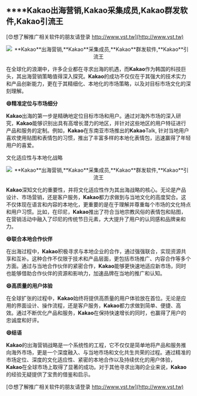 ## ****Kakao**出海营销,**Kakao**采集成员,**Kakao**群发软件,**Kakao**引流王**

[😍想了解推广相关软件的朋友请登录 http://www.vst.tw](http://www.vst.tw)

 <center><img src="https://vst.tw/MP4/tuiguang/png/6.png" alt="**Kakao**出海营销,**Kakao**采集成员,**Kakao**群发软件,**Kakao**引流王"></center>

在全球化的浪潮中，许多企业都在寻求出海的机遇，而**Kakao**作为韩国的科技巨头，其出海营销策略值得深入探究。**Kakao**的成功不仅仅在于其强大的技术实力和产品创新能力，更在于其精细化、本地化的市场策略，以及对目标市场文化的深刻理解。

**😄精准定位与市场细分**

**Kakao**出海的第一步是精确地定位目标市场和用户。通过对海外市场的深入研究，**Kakao**能够识别出具有高增长潜力的地区，并针对这些地区的用户特征进行产品和服务的定制。例如，**Kakao**在东南亚市场推出的**Kakao**Talk, 针对当地用户喜欢使用贴图和表情包的习惯，推出了丰富多样的本地化表情包，迅速赢得了年轻用户的喜爱。

文化适应性与本地化战略

 <center><img src="https://vst.tw/MP4/tuiguang/png/4.png" alt="**Kakao**出海营销,**Kakao**采集成员,**Kakao**群发软件,**Kakao**引流王"></center>

**Kakao**深知文化的重要性，并将文化适应性作为其出海战略的核心。无论是产品设计、市场营销，还是客户服务，**Kakao**都力求做到与当地文化的高度契合。这不仅体现在语言和内容的本地化，更重要的是在于理解并尊重每个市场的文化特点和用户习惯。比如，在印尼，**Kakao**推出了符合当地宗教风俗的表情包和贴图，在营销活动中融入了印尼的传统节日元素，大大提升了用户的认同感和品牌亲和力。

**😄联合本地合作伙伴**

在出海过程中，**Kakao**积极寻求与本地企业的合作，通过强强联合，实现资源共享和互补。这种合作不仅限于技术和产品层面，更包括市场推广、内容合作等多个方面。通过与当地合作伙伴的紧密合作，**Kakao**能够更快速地适应新市场，同时也能够借助合作伙伴的资源和影响力，加速品牌在当地的推广和认知。

**😄高质量的用户体验**

在全球扩张的过程中，**Kakao**始终将提供高质量的用户体验放在首位。无论是应用的界面设计、操作流程，还是客户服务，**Kakao**都力求做到简单、便捷、高效。通过不断优化产品和服务，**Kakao**在保持快速增长的同时，也赢得了用户的忠诚度和好评。

**😄结语**

**Kakao**的出海营销战略是一个系统性的工程，它不仅仅是简单地将产品和服务推向海外市场，更是一个深度融入、与当地市场和文化共生共荣的过程。通过精准的市场定位、深度的文化适应性、紧密的本地合作以及持续优化的用户体验，**Kakao**在全球市场上取得了显著的成功。对于其他寻求出海的企业来说，**Kakao**的经验无疑提供了宝贵的借鉴和启示。

[😍想了解推广相关软件的朋友请登录 http://www.vst.tw](http://www.vst.tw)



